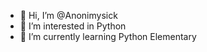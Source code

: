 - 👋 Hi, I’m @Anonimysick
- 👀 I’m interested in Python 
- 🌱 I’m currently learning Python Elementary


<!---
Anonimysick/Anonimysick is a ✨ special ✨ repository because its `README.md` (this file) appears on your GitHub profile.
You can click the Preview link to take a look at your changes.
--->
